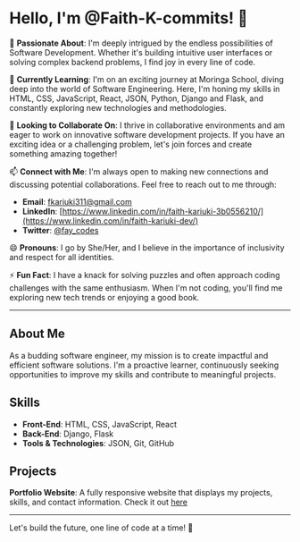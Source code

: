 # Hello, I'm @Faith-K-commits! 👋

👀 **Passionate About**: 
I'm deeply intrigued by the endless possibilities of Software Development. Whether it's building intuitive user interfaces or solving complex backend problems, I find joy in every line of code.

🌱 **Currently Learning**:
I'm on an exciting journey at Moringa School, diving deep into the world of Software Engineering. Here, I'm honing my skills in HTML, CSS, JavaScript, React, JSON, Python, Django and Flask, and constantly exploring new technologies and methodologies.

💞️ **Looking to Collaborate On**:
I thrive in collaborative environments and am eager to work on innovative software development projects. If you have an exciting idea or a challenging problem, let's join forces and create something amazing together!

📫 **Connect with Me**:
I'm always open to making new connections and discussing potential collaborations. Feel free to reach out to me through:
- **Email**: [fkariuki311@gmail.com](mailto:fkariuki311@gmail.com)
- **LinkedIn**: [https://www.linkedin.com/in/faith-kariuki-3b0556210/](https://www.linkedin.com/in/faith-kariuki-dev/)
- **Twitter**: [@fay_codes](https://x.com/fay_codes)

😄 **Pronouns**: 
I go by She/Her, and I believe in the importance of inclusivity and respect for all identities.

⚡ **Fun Fact**:
I have a knack for solving puzzles and often approach coding challenges with the same enthusiasm. When I'm not coding, you'll find me exploring new tech trends or enjoying a good book.

---

## About Me

As a budding software engineer, my mission is to create impactful and efficient software solutions. I'm a proactive learner, continuously seeking opportunities to improve my skills and contribute to meaningful projects.

## Skills

- **Front-End**: HTML, CSS, JavaScript, React
- **Back-End**: Django, Flask
- **Tools & Technologies**: JSON, Git, GitHub

## Projects

**Portfolio Website**: A fully responsive website that displays my projects, skills, and contact information. Check it out [here](https://faith-k-commits.github.io/Faith-K-commits.portfolio/)

---

Let's build the future, one line of code at a time! 🚀


<!---
Faith-K-commits/Faith-K-commits is a ✨ special ✨ repository because its `README.md` (this file) appears on your GitHub profile.
You can click the Preview link to take a look at your changes.
--->
